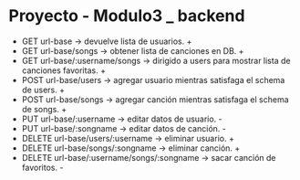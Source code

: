 # Proyecto - Modulo3 _ backend

* GET url-base -> devuelve lista de usuarios. +
* GET url-base/songs -> obtener lista de canciones en DB. +
* GET url-base/:username/songs -> dirigido a users para mostrar lista de canciones favoritas. +
* POST url-base/users -> agregar usuario mientras satisfaga el schema de users. +
* POST url-base/songs -> agregar canción mientras satisfaga el schema de songs. +
* PUT url-base/:username -> editar datos de usuario. -
* PUT url-base/:songname -> editar datos de canción. -
* DELETE url-base/users/:username -> eliminar usuario. +
* DELETE url-base/songs/:songname -> eliminar canción. +
* DELETE url-base/:username/songs/:songname -> sacar canción de favoritos. -
